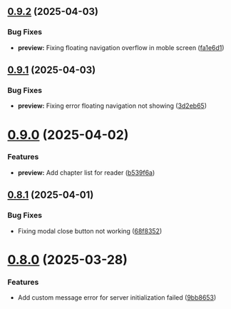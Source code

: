 ## [0.9.2](https://github.com/lucasfernandodev/dragoid/compare/v0.9.1...v0.9.2) (2025-04-03)


### Bug Fixes

* **preview:** Fixing floating navigation overflow in moble screen ([fa1e6d1](https://github.com/lucasfernandodev/dragoid/commit/fa1e6d190fc1a149d1366172710c64a8f2534e8f))



## [0.9.1](https://github.com/lucasfernandodev/dragoid/compare/v0.9.0...v0.9.1) (2025-04-03)


### Bug Fixes

* **preview:** Fixing error floating navigation not showing ([3d2eb65](https://github.com/lucasfernandodev/dragoid/commit/3d2eb6592a232304e4b91ee36697a9a19804d6db))



# [0.9.0](https://github.com/lucasfernandodev/dragoid/compare/v0.8.1...v0.9.0) (2025-04-02)


### Features

* **preview:** Add chapter list for reader ([b539f6a](https://github.com/lucasfernandodev/dragoid/commit/b539f6a5942ee883859a80db553f8445ff394706))



## [0.8.1](https://github.com/lucasfernandodev/dragoid/compare/v0.8.0...v0.8.1) (2025-04-01)


### Bug Fixes

* Fixing modal close button not working ([68f8352](https://github.com/lucasfernandodev/dragoid/commit/68f83529e1dec72aafc703df2085c0bd79460990))



# [0.8.0](https://github.com/lucasfernandodev/dragoid/compare/v0.7.0...v0.8.0) (2025-03-28)


### Features

* Add custom message error for server initialization failed ([9bb8653](https://github.com/lucasfernandodev/dragoid/commit/9bb8653e50f89bb5e87544161e935f9d7429db8a))



